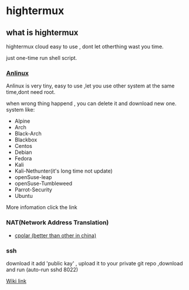 # hightermux

## what is hightermux

hightermux cloud easy to use , dont let otherthing wast you time.

just one-time run shell script.

### [Anlinux](https://github.com/EXALAB/AnLinux-App)

Anlinux is very tiny, easy to use ,let you use other system at the same time,dont need root.

when wrong thing happend , you can delete it and download new one. system like:

- Alpine
- Arch
- Black-Arch
- Blackbox
- Centos
- Debian
- Fedora
- Kali
- Kali-Nethunter(it's long time not update)
- openSuse-leap
- openSuse-Tumbleweed
- Parrot-Security
- Ubuntu

More infomation click the link

### NAT(Network Address Translation)

- [cpolar (better than other in china)](https://cpolar.com/)

### ssh

 download it add 'public kay' , upload it to your private git repo ,download and run (auto-run sshd 8022)

[Wiki link](https://github.com/legiorange/hightermux/wiki)
 
